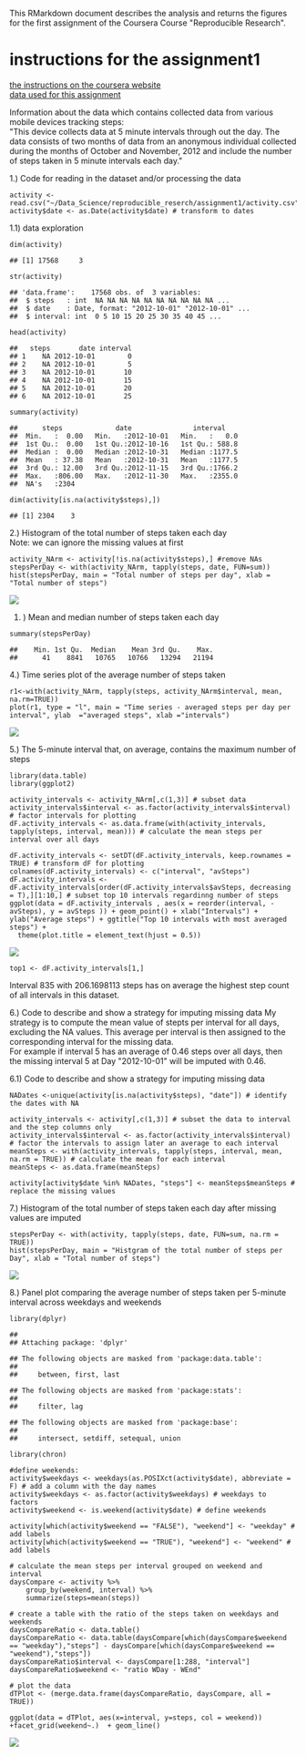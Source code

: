This RMarkdown document describes the analysis and returns the figures
for the first assignment of the Coursera Course "Reproducible Research".

instructions for the assignment1
================================

[the instructions on the coursera
website](https://www.coursera.org/learn/reproducible-research/peer/gYyPt/course-project-1)  
[data used for this
assignment](https://d396qusza40orc.cloudfront.net/repdata%2Fdata%2Factivity.zip)

Information about the data which contains collected data from various
mobile devices tracking steps:  
"This device collects data at 5 minute intervals through out the day.
The data consists of two months of data from an anonymous individual
collected during the months of October and November, 2012 and include
the number of steps taken in 5 minute intervals each day."

1.) Code for reading in the dataset and/or processing the data

    activity <- read.csv("~/Data_Science/reproducible_reserch/assignment1/activity.csv")
    activity$date <- as.Date(activity$date) # transform to dates

1.1) data exploration

    dim(activity)

    ## [1] 17568     3

    str(activity)

    ## 'data.frame':    17568 obs. of  3 variables:
    ##  $ steps   : int  NA NA NA NA NA NA NA NA NA NA ...
    ##  $ date    : Date, format: "2012-10-01" "2012-10-01" ...
    ##  $ interval: int  0 5 10 15 20 25 30 35 40 45 ...

    head(activity)

    ##   steps       date interval
    ## 1    NA 2012-10-01        0
    ## 2    NA 2012-10-01        5
    ## 3    NA 2012-10-01       10
    ## 4    NA 2012-10-01       15
    ## 5    NA 2012-10-01       20
    ## 6    NA 2012-10-01       25

    summary(activity)

    ##      steps             date               interval     
    ##  Min.   :  0.00   Min.   :2012-10-01   Min.   :   0.0  
    ##  1st Qu.:  0.00   1st Qu.:2012-10-16   1st Qu.: 588.8  
    ##  Median :  0.00   Median :2012-10-31   Median :1177.5  
    ##  Mean   : 37.38   Mean   :2012-10-31   Mean   :1177.5  
    ##  3rd Qu.: 12.00   3rd Qu.:2012-11-15   3rd Qu.:1766.2  
    ##  Max.   :806.00   Max.   :2012-11-30   Max.   :2355.0  
    ##  NA's   :2304

    dim(activity[is.na(activity$steps),])

    ## [1] 2304    3

2.) Histogram of the total number of steps taken each day  
Note: we can ignore the missing values at first

    activity_NArm <- activity[!is.na(activity$steps),] #remove NAs
    stepsPerDay <- with(activity_NArm, tapply(steps, date, FUN=sum))
    hist(stepsPerDay, main = "Total number of steps per day", xlab = "Total number of steps")

![](PA1_template_files/figure-markdown_strict/Histogram%20of%20the%20total%20number%20of%20steps%20taken%20each%20day-1.png)

1.  ) Mean and median number of steps taken each day

<!-- -->

    summary(stepsPerDay)

    ##    Min. 1st Qu.  Median    Mean 3rd Qu.    Max. 
    ##      41    8841   10765   10766   13294   21194

4.) Time series plot of the average number of steps taken

    r1<-with(activity_NArm, tapply(steps, activity_NArm$interval, mean, na.rm=TRUE))
    plot(r1, type = "l", main = "Time series - averaged steps per day per interval", ylab  ="averaged steps", xlab ="intervals")

![](PA1_template_files/figure-markdown_strict/Time%20series%20plot%20of%20the%20average%20number%20of%20steps%20taken-1.png)

5.) The 5-minute interval that, on average, contains the maximum number
of steps

    library(data.table)
    library(ggplot2)

    activity_intervals <- activity_NArm[,c(1,3)] # subset data
    activity_intervals$interval <- as.factor(activity_intervals$interval) # factor intervals for plotting
    dF.activity_intervals <- as.data.frame(with(activity_intervals, tapply(steps, interval, mean))) # calculate the mean steps per interval over all days

    dF.activity_intervals <- setDT(dF.activity_intervals, keep.rownames = TRUE) # transform dF for plotting 
    colnames(dF.activity_intervals) <- c("interval", "avSteps")
    dF.activity_intervals <- dF.activity_intervals[order(dF.activity_intervals$avSteps, decreasing = T),][1:10,] # subset top 10 intervals regardinng number of steps
    ggplot(data = dF.activity_intervals , aes(x = reorder(interval, -avSteps), y = avSteps )) + geom_point() + xlab("Intervals") + ylab("Average steps") + ggtitle("Top 10 intervals with most averaged steps") +
      theme(plot.title = element_text(hjust = 0.5))

![](PA1_template_files/figure-markdown_strict/The%205-minute%20interval%20that,%20on%20average,%20contains%20the%20maximum%20number%20of%20steps-1.png)

    top1 <- dF.activity_intervals[1,]

Interval 835 with 206.1698113 steps has on average the highest step
count of all intervals in this dataset.

6.) Code to describe and show a strategy for imputing missing data My
strategy is to compute the mean value of stepts per interval for all
days, excluding the NA values. This average per interval is then
assigned to the corresponding interval for the missing data.  
For example if interval 5 has an average of 0.46 steps over all days,
then the missing interval 5 at Day "2012-10-01" will be imputed with
0.46.

6.1) Code to describe and show a strategy for imputing missing data

    NADates <-unique(activity[is.na(activity$steps), "date"]) # identify the dates with NA 

    activity_intervals <- activity[,c(1,3)] # subset the data to interval and the step columns only
    activity_intervals$interval <- as.factor(activity_intervals$interval) # factor the intervals to assign later an average to each interval 
    meanSteps <- with(activity_intervals, tapply(steps, interval, mean, na.rm = TRUE)) # calculate the mean for each interval
    meanSteps <- as.data.frame(meanSteps) 

    activity[activity$date %in% NADates, "steps"] <- meanSteps$meanSteps # replace the missing values

7.) Histogram of the total number of steps taken each day after missing
values are imputed

    stepsPerDay <- with(activity, tapply(steps, date, FUN=sum, na.rm = TRUE))
    hist(stepsPerDay, main = "Histgram of the total number of steps per Day", xlab = "Total number of steps")

![](PA1_template_files/figure-markdown_strict/unnamed-chunk-2-1.png)

8.) Panel plot comparing the average number of steps taken per 5-minute
interval across weekdays and weekends

    library(dplyr)

    ## 
    ## Attaching package: 'dplyr'

    ## The following objects are masked from 'package:data.table':
    ## 
    ##     between, first, last

    ## The following objects are masked from 'package:stats':
    ## 
    ##     filter, lag

    ## The following objects are masked from 'package:base':
    ## 
    ##     intersect, setdiff, setequal, union

    library(chron)

    #define weekends: 
    activity$weekdays <- weekdays(as.POSIXct(activity$date), abbreviate = F) # add a column with the day names
    activity$weekdays <- as.factor(activity$weekdays) # weekdays to factors
    activity$weekend <- is.weekend(activity$date) # define weekends

    activity[which(activity$weekend == "FALSE"), "weekend"] <- "weekday" # add labels
    activity[which(activity$weekend == "TRUE"), "weekend"] <- "weekend" # add labels

    # calculate the mean steps per interval grouped on weekend and interval 
    daysCompare <- activity %>%   
        group_by(weekend, interval) %>%   
        summarize(steps=mean(steps)) 

    # create a table with the ratio of the steps taken on weekdays and weekends
    daysCompareRatio <- data.table()
    daysCompareRatio <- data.table(daysCompare[which(daysCompare$weekend == "weekday"),"steps"] - daysCompare[which(daysCompare$weekend == "weekend"),"steps"])
    daysCompareRatio$interval <- daysCompare[1:288, "interval"]
    daysCompareRatio$weekend <- "ratio WDay - WEnd"

    # plot the data
    dTPlot <- (merge.data.frame(daysCompareRatio, daysCompare, all = TRUE))

    ggplot(data = dTPlot, aes(x=interval, y=steps, col = weekend)) +facet_grid(weekend~.)  + geom_line() 

![](PA1_template_files/figure-markdown_strict/Panel%20plot%20comparing%20the%20average%20number%20of%20steps%20taken%20per%205-minute%20interval%20across%20weekdays%20and%20weekends-1.png)
